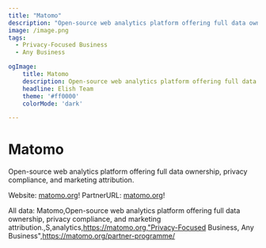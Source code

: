 ```yaml
---
title: "Matomo"
description: "Open-source web analytics platform offering full data ownership, privacy compliance, and marketing attribution."
image: /image.png
tags: 
  - Privacy-Focused Business
  - Any Business

ogImage:
    title: Matomo
    description: Open-source web analytics platform offering full data ownership, privacy compliance, and marketing attribution.
    headline: Elish Team
    theme: '#ff0000'
    colorMode: 'dark'

---
```


# Matomo

Open-source web analytics platform offering full data ownership, privacy compliance, and marketing attribution.

Website: [matomo.org](https://matomo.org)!
PartnerURL: [matomo.org](https://matomo.org/partner-programme/)!

All data:
Matomo,Open-source web analytics platform offering full data ownership, privacy compliance, and marketing attribution.,S,analytics,https://matomo.org,"Privacy-Focused Business, Any Business",https://matomo.org/partner-programme/